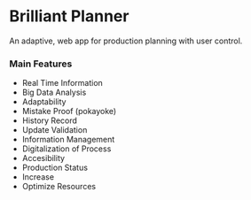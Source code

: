 # Brilliant Planner

An adaptive, web app for production planning 
with user control.

### Main Features
  -  Real Time Information
  - Big Data Analysis
  - Adaptability
  - Mistake Proof (pokayoke)
  - History Record
  - Update Validation
  - Information Management
  - Digitalization of Process
  - Accesibility
  - Production Status
  - Increase
  - Optimize Resources
